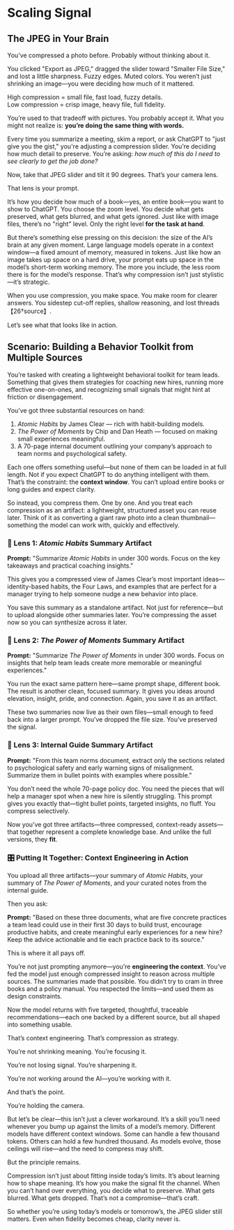 # Scaling Signal

## The JPEG in Your Brain

You’ve compressed a photo before. Probably without thinking about it.

You clicked "Export as JPEG," dragged the slider toward "Smaller File Size," and lost a little sharpness. Fuzzy edges. Muted colors. You weren’t just shrinking an image—you were deciding how much of it mattered.

High compression = small file, fast load, fuzzy details.<br>
Low compression = crisp image, heavy file, full fidelity.<br>

You’re used to that tradeoff with pictures. You probably accept it. What you might not realize is: **you’re doing the same thing with words.**

Every time you summarize a meeting, skim a report, or ask ChatGPT to "just give you the gist," you're adjusting a compression slider. You’re deciding how much detail to preserve. You’re asking: *how much of this do I need to see clearly to get the job done?*

Now, take that JPEG slider and tilt it 90 degrees. That’s your camera lens.

That lens is your prompt.

It’s how you decide how much of a book—yes, an entire book—you want to show to ChatGPT. You choose the zoom level. You decide what gets preserved, what gets blurred, and what gets ignored. Just like with image files, there’s no "right" level. Only the right level **for the task at hand**.

But there’s something else pressing on this decision: the size of the AI’s brain at any given moment. Large language models operate in a context window—a fixed amount of memory, measured in tokens. Just like how an image takes up space on a hard drive, your prompt eats up space in the model’s short-term working memory. The more you include, the less room there is for the model’s response. That’s why compression isn’t just stylistic—it’s strategic.

When you use compression, you make space. You make room for clearer answers. You sidestep cut-off replies, shallow reasoning, and lost threads【26†source】.

Let’s see what that looks like in action.

## Scenario: Building a Behavior Toolkit from Multiple Sources

You’re tasked with creating a lightweight behavioral toolkit for team leads. Something that gives them strategies for coaching new hires, running more effective one-on-ones, and recognizing small signals that might hint at friction or disengagement.

You’ve got three substantial resources on hand:

1. *Atomic Habits* by James Clear — rich with habit-building models.
2. *The Power of Moments* by Chip and Dan Heath — focused on making small experiences meaningful.
3. A 70-page internal document outlining your company’s approach to team norms and psychological safety.

Each one offers something useful—but none of them can be loaded in at full length. Not if you expect ChatGPT to do anything intelligent with them. That’s the constraint: the **context window**. You can’t upload entire books or long guides and expect clarity.

So instead, you compress them. One by one. And you treat each compression as an artifact: a lightweight, structured asset you can reuse later. Think of it as converting a giant raw photo into a clean thumbnail—something the model can work with, quickly and effectively.

### 📕 Lens 1: *Atomic Habits* Summary Artifact

**Prompt:**
"Summarize *Atomic Habits* in under 300 words. Focus on the key takeaways and practical coaching insights."

This gives you a compressed view of James Clear’s most important ideas—identity-based habits, the Four Laws, and examples that are perfect for a manager trying to help someone nudge a new behavior into place.

You save this summary as a standalone artifact. Not just for reference—but to upload alongside other summaries later. You’re compressing the asset now so you can synthesize across it later.

### 📘 Lens 2: *The Power of Moments* Summary Artifact

**Prompt:**
"Summarize *The Power of Moments* in under 300 words. Focus on insights that help team leads create more memorable or meaningful experiences."

You run the exact same pattern here—same prompt shape, different book. The result is another clean, focused summary. It gives you ideas around elevation, insight, pride, and connection. Again, you save it as an artifact.

These two summaries now live as their own files—small enough to feed back into a larger prompt. You’ve dropped the file size. You’ve preserved the signal.

### 📄 Lens 3: Internal Guide Summary Artifact

**Prompt:**
"From this team norms document, extract only the sections related to psychological safety and early warning signs of misalignment. Summarize them in bullet points with examples where possible."

You don’t need the whole 70-page policy doc. You need the pieces that will help a manager spot when a new hire is silently struggling. This prompt gives you exactly that—tight bullet points, targeted insights, no fluff. You compress selectively.

Now you’ve got three artifacts—three compressed, context-ready assets—that together represent a complete knowledge base. And unlike the full versions, they **fit**.

### 🎛️ Putting It Together: Context Engineering in Action

You upload all three artifacts—your summary of *Atomic Habits*, your summary of *The Power of Moments*, and your curated notes from the internal guide.

Then you ask:

**Prompt:**
"Based on these three documents, what are five concrete practices a team lead could use in their first 30 days to build trust, encourage productive habits, and create meaningful early experiences for a new hire? Keep the advice actionable and tie each practice back to its source."

This is where it all pays off.

You’re not just prompting anymore—you’re **engineering the context**. You’ve fed the model just enough compressed insight to reason across multiple sources. The summaries made that possible. You didn’t try to cram in three books and a policy manual. You respected the limits—and used them as design constraints.

Now the model returns with five targeted, thoughtful, traceable recommendations—each one backed by a different source, but all shaped into something usable.

That’s context engineering. That’s compression as strategy.

You’re not shrinking meaning. You’re focusing it.

You’re not losing signal. You’re sharpening it.

You’re not working around the AI—you’re working with it.

And that’s the point.

You’re holding the camera.

But let’s be clear—this isn’t just a clever workaround. It’s a skill you’ll need whenever you bump up against the limits of a model’s memory. Different models have different context windows. Some can handle a few thousand tokens. Others can hold a few hundred thousand. As models evolve, those ceilings will rise—and the need to compress may shift.

But the principle remains.

Compression isn’t just about fitting inside today’s limits. It’s about learning how to shape meaning. It’s how you make the signal fit the channel. When you can’t hand over everything, you decide what to preserve. What gets blurred. What gets dropped. That’s not a compromise—that’s craft.

So whether you’re using today’s models or tomorrow’s, the JPEG slider still matters. Even when fidelity becomes cheap, clarity never is.
